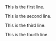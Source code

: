 This is the first line.

This is the second line.

This is the third line.

This is the fourth line.

